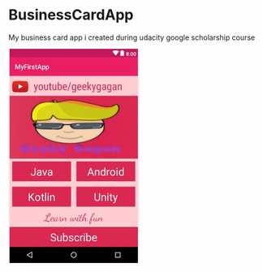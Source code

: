 # BusinessCardApp
My business card app i created during udacity google scholarship course

![](https://github.com/Gaganindoriya/BusinessCardApp/blob/master/Capture.JPG)

